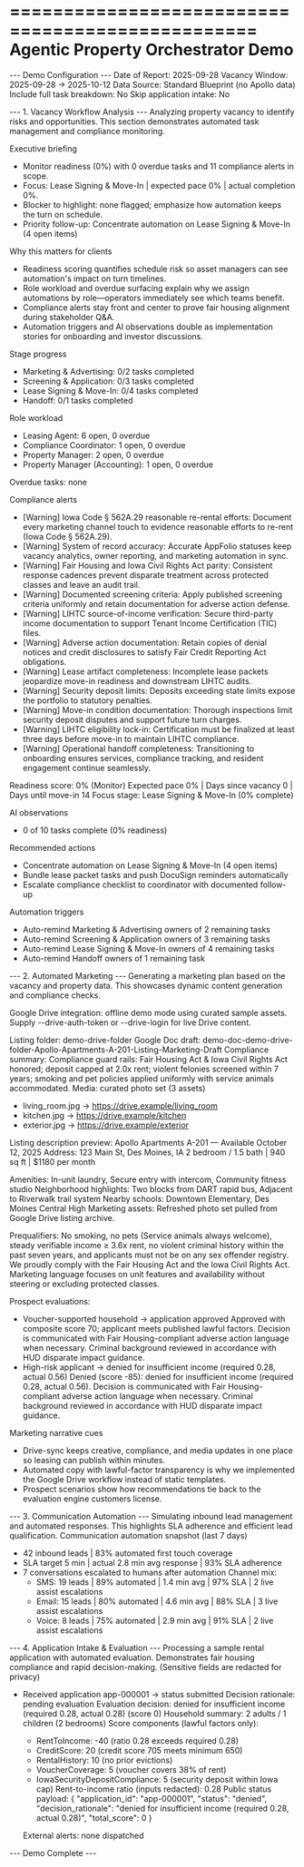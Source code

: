 =================================================
      Agentic Property Orchestrator Demo
=================================================

--- Demo Configuration ---
Date of Report: 2025-09-28
Vacancy Window: 2025-09-28 -> 2025-10-12
Data Source: Standard Blueprint (no Apollo data)
Include full task breakdown: No
Skip application intake: No


--- 1. Vacancy Workflow Analysis ---
Analyzing property vacancy to identify risks and opportunities.
This section demonstrates automated task management and compliance monitoring.

Executive briefing
- Monitor readiness (0%) with 0 overdue tasks and 11 compliance alerts in scope.
- Focus: Lease Signing & Move-In | expected pace 0% | actual completion 0%.
- Blocker to highlight: none flagged; emphasize how automation keeps the turn on schedule.
- Priority follow-up: Concentrate automation on Lease Signing & Move-In (4 open items)

Why this matters for clients
- Readiness scoring quantifies schedule risk so asset managers can see automation's impact on turn timelines.
- Role workload and overdue surfacing explain why we assign automations by role—operators immediately see which teams benefit.
- Compliance alerts stay front and center to prove fair housing alignment during stakeholder Q&A.
- Automation triggers and AI observations double as implementation stories for onboarding and investor discussions.

Stage progress
- Marketing & Advertising: 0/2 tasks completed
- Screening & Application: 0/3 tasks completed
- Lease Signing & Move-In: 0/4 tasks completed
- Handoff: 0/1 tasks completed

Role workload
- Leasing Agent: 6 open, 0 overdue
- Compliance Coordinator: 1 open, 0 overdue
- Property Manager: 2 open, 0 overdue
- Property Manager (Accounting): 1 open, 0 overdue

Overdue tasks: none

Compliance alerts
- [Warning] Iowa Code § 562A.29 reasonable re-rental efforts: Document every marketing channel touch to evidence reasonable efforts to re-rent (Iowa Code § 562A.29).
- [Warning] System of record accuracy: Accurate AppFolio statuses keep vacancy analytics, owner reporting, and marketing automation in sync.
- [Warning] Fair Housing and Iowa Civil Rights Act parity: Consistent response cadences prevent disparate treatment across protected classes and leave an audit trail.
- [Warning] Documented screening criteria: Apply published screening criteria uniformly and retain documentation for adverse action defense.
- [Warning] LIHTC source-of-income verification: Secure third-party income documentation to support Tenant Income Certification (TIC) files.
- [Warning] Adverse action documentation: Retain copies of denial notices and credit disclosures to satisfy Fair Credit Reporting Act obligations.
- [Warning] Lease artifact completeness: Incomplete lease packets jeopardize move-in readiness and downstream LIHTC audits.
- [Warning] Security deposit limits: Deposits exceeding state limits expose the portfolio to statutory penalties.
- [Warning] Move-in condition documentation: Thorough inspections limit security deposit disputes and support future turn charges.
- [Warning] LIHTC eligibility lock-in: Certification must be finalized at least three days before move-in to maintain LIHTC compliance.
- [Warning] Operational handoff completeness: Transitioning to onboarding ensures services, compliance tracking, and resident engagement continue seamlessly.

Readiness score: 0% (Monitor)
Expected pace 0% | Days since vacancy 0 | Days until move-in 14
Focus stage: Lease Signing & Move-In (0% complete)

AI observations
- 0 of 10 tasks complete (0% readiness)

Recommended actions
- Concentrate automation on Lease Signing & Move-In (4 open items)
- Bundle lease packet tasks and push DocuSign reminders automatically
- Escalate compliance checklist to coordinator with documented follow-up

Automation triggers
- Auto-remind Marketing & Advertising owners of 2 remaining tasks
- Auto-remind Screening & Application owners of 3 remaining tasks
- Auto-remind Lease Signing & Move-In owners of 4 remaining tasks
- Auto-remind Handoff owners of 1 remaining task

--- 2. Automated Marketing ---
Generating a marketing plan based on the vacancy and property data.
This showcases dynamic content generation and compliance checks.

Google Drive integration: offline demo mode using curated sample assets. Supply --drive-auth-token or --drive-login for live Drive content.

Listing folder: demo-drive-folder
Google Doc draft: demo-doc-demo-drive-folder-Apollo-Apartments-A-201-Listing-Marketing-Draft
Compliance summary: Compliance guard rails: Fair Housing Act & Iowa Civil Rights Act honored; deposit capped at 2.0x rent; violent felonies screened within 7 years; smoking and pet policies applied uniformly with service animals accommodated.
Media: curated photo set (3 assets)
  - living_room.jpg -> https://drive.example/living_room
  - kitchen.jpg -> https://drive.example/kitchen
  - exterior.jpg -> https://drive.example/exterior

Listing description preview:
Apollo Apartments A-201 — Available October 12, 2025
Address: 123 Main St, Des Moines, IA
2 bedroom / 1.5 bath | 940 sq ft | $1180 per month

Amenities: In-unit laundry, Secure entry with intercom, Community fitness studio
Neighborhood highlights: Two blocks from DART rapid bus, Adjacent to Riverwalk trail system
Nearby schools: Downtown Elementary, Des Moines Central High
Marketing assets: Refreshed photo set pulled from Google Drive listing archive.

Prequalifiers: No smoking, no pets (Service animals always welcome), steady verifiable income ≥ 3.6x rent, no violent criminal history within the past seven years, and applicants must not be on any sex offender registry.
We proudly comply with the Fair Housing Act and the Iowa Civil Rights Act. Marketing language focuses on unit features and availability without steering or excluding protected classes.


Prospect evaluations:
- Voucher-supported household -> application approved
  Approved with composite score 70; applicant meets published lawful factors. Decision is communicated with Fair Housing-compliant adverse action language when necessary. Criminal background reviewed in accordance with HUD disparate impact guidance.
- High-risk applicant -> denied for insufficient income (required 0.28, actual 0.56)
  Denied (score -85): denied for insufficient income (required 0.28, actual 0.56). Decision is communicated with Fair Housing-compliant adverse action language when necessary. Criminal background reviewed in accordance with HUD disparate impact guidance.

Marketing narrative cues
- Drive-sync keeps creative, compliance, and media updates in one place so leasing can publish within minutes.
- Automated copy with lawful-factor transparency is why we implemented the Google Drive workflow instead of static templates.
- Prospect scenarios show how recommendations tie back to the evaluation engine customers license.

--- 3. Communication Automation ---
Simulating inbound lead management and automated responses.
This highlights SLA adherence and efficient lead qualification.
Communication automation snapshot (last 7 days)
- 42 inbound leads | 83% automated first touch coverage
- SLA target 5 min | actual 2.8 min avg response | 93% SLA adherence
- 7 conversations escalated to humans after automation
Channel mix:
  - SMS: 19 leads | 89% automated | 1.4 min avg | 97% SLA | 2 live assist escalations
  - Email: 15 leads | 80% automated | 4.6 min avg | 88% SLA | 3 live assist escalations
  - Voice: 8 leads | 75% automated | 2.9 min avg | 91% SLA | 2 live assist escalations

--- 4. Application Intake & Evaluation ---
Processing a sample rental application with automated evaluation.
Demonstrates fair housing compliance and rapid decision-making.
(Sensitive fields are redacted for privacy)

- Received application app-000001 -> status submitted
  Decision rationale: pending evaluation
  Evaluation decision: denied for insufficient income (required 0.28, actual 0.28) (score 0)
  Household summary: 2 adults / 1 children (2 bedrooms)
  Score components (lawful factors only):
    - RentToIncome: -40 (ratio 0.28 exceeds required 0.28)
    - CreditScore: 20 (credit score 705 meets minimum 650)
    - RentalHistory: 10 (no prior evictions)
    - VoucherCoverage: 5 (voucher covers 38% of rent)
    - IowaSecurityDepositCompliance: 5 (security deposit within Iowa cap)
  Rent-to-income ratio (inputs redacted): 0.28
  Public status payload:
{
  "application_id": "app-000001",
  "status": "denied",
  "decision_rationale": "denied for insufficient income (required 0.28, actual 0.28)",
  "total_score": 0
}

  External alerts: none dispatched

--- Demo Complete ---
